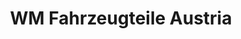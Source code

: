 ---
title: "WM Fahrzeugteile Austria"
url: /kalsdorf-bei-graz/wm-fahrzeugteile-austria/
shop: Autoteile
---